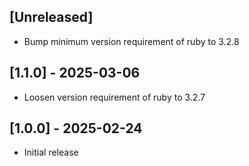 ## [Unreleased]

- Bump minimum version requirement of ruby to 3.2.8
## [1.1.0] - 2025-03-06
- Loosen version requirement of ruby to 3.2.7

## [1.0.0] - 2025-02-24
- Initial release
